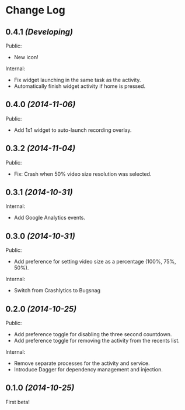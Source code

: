 Change Log
==========

0.4.1 *(Developing)*
--------------------

Public:

 * New icon!

Internal:

 * Fix widget launching in the same task as the activity.
 * Automatically finish widget activity if home is pressed.


0.4.0 *(2014-11-06)*
--------------------

Public:

 * Add 1x1 widget to auto-launch recording overlay.


0.3.2 *(2014-11-04)*
--------------------

Public:

 * Fix: Crash when 50% video size resolution was selected.


0.3.1 *(2014-10-31)*
--------------------

Internal:

 * Add Google Analytics events.


0.3.0 *(2014-10-31)*
--------------------

Public:

 * Add preference for setting video size as a percentage (100%, 75%, 50%).

Internal:

 * Switch from Crashlytics to Bugsnag


0.2.0 *(2014-10-25)*
--------------------

Public:

 * Add preference toggle for disabling the three second countdown.
 * Add preference toggle for removing the activity from the recents list.

Internal:

 * Remove separate processes for the activity and service.
 * Introduce Dagger for dependency management and injection.


0.1.0 *(2014-10-25)*
--------------------

First beta!
